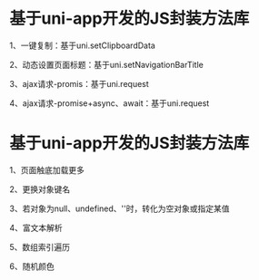 # 基于uni-app开发的JS封装方法库
<p>1、一键复制：基于uni.setClipboardData</p>
<p>2、动态设置页面标题：基于uni.setNavigationBarTitle</p>
<p>3、ajax请求-promis：基于uni.request</p>
<p>4、ajax请求-promise+async、await：基于uni.request</p>

# 基于uni-app开发的JS封装方法库
<p>1、页面触底加载更多</p>
<p>2、更换对象键名</p>
<p>3、若对象为null、undefined、''时，转化为空对象或指定某值</p>
<p>4、富文本解析</p>
<p>5、数组索引遍历</p>
<p>6、随机颜色</p>
